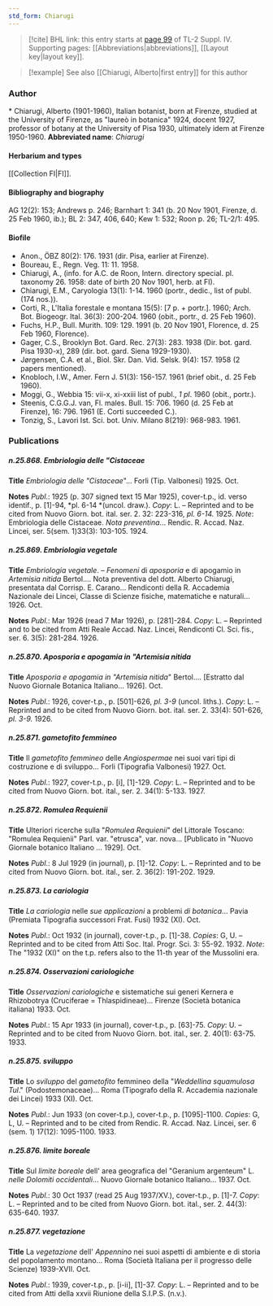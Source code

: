 ```yaml
---
std_form: Chiarugi
---
```


> [!cite] BHL link: this entry starts at [page 99](https://www.biodiversitylibrary.org/page/33265776) of TL-2 Suppl. IV.
> Supporting pages: [[Abbreviations|abbreviations]], [[Layout key|layout key]].

> [!example] See also [[Chiarugi, Alberto|first entry]] for this author

### Author

\* Chiarugi, Alberto (1901-1960), Italian botanist, born at Firenze, studied at the University of Firenze, as "laureò in botanica" 1924, docent 1927, professor of botany at the University of Pisa 1930, ultimately idem at Firenze 1950-1960. 
**Abbreviated name**: *Chiarugi*

#### Herbarium and types

[[Collection FI|FI]].

#### Bibliography and biography

AG 12(2): 153; Andrews p. 246; Barnhart 1: 341 (b. 20 Nov 1901, Firenze, d. 25 Feb 1960, ib.); BL 2: 347, 406, 640; Kew 1: 532; Roon p. 26; TL-2/1: 495.

#### Biofile

- Anon., ÖBZ 80(2): 176. 1931 (dir. Pisa, earlier at Firenze).
- Boureau, E., Regn. Veg. 11: 11. 1958.
- Chiarugi, A., (info. for A.C. de Roon, Intern. directory special. pl. taxonomy 26. 1958: date of birth 20 Nov 1901, herb. at FI).
- Chiarugi, E.M., Caryologia 13(1): 1-14. 1960 (portr., dedic., list of publ. (174 nos.)).
- Corti, R., L'Italia forestale e montana 15(5): \[7 p. + portr.\]. 1960; Arch. Bot. Biogeogr. Ital. 36(3): 200-204. 1960 (obit., portr., d. 25 Feb 1960).
- Fuchs, H.P., Bull. Murith. 109: 129. 1991 (b. 20 Nov 1901, Florence, d. 25 Feb 1960, Florence).
- Gager, C.S., Brooklyn Bot. Gard. Rec. 27(3): 283. 1938 (Dir. bot. gard. Pisa 1930-x), 289 (dir. bot. gard. Siena 1929-1930).
- Jørgensen, C.A. et al., Biol. Skr. Dan. Vid. Selsk. 9(4): 157. 1958 (2 papers mentioned).
- Knobloch, I.W., Amer. Fern J. 51(3): 156-157. 1961 (brief obit., d. 25 Feb 1960).
- Moggi, G., Webbia 15: vii-x, xi-xxiii list of publ., *1 pl*. 1960 (obit., portr.).
- Steenis, C.G.G.J. van, Fl. males. Bull. 15: 706. 1960 (d. 25 Feb at Firenze), 16: 796. 1961 (E. Corti succeeded C.).
- Tonzig, S., Lavori Ist. Sci. bot. Univ. Milano 8(219): 968-983. 1961.

### Publications

##### n.25.868. Embriologia delle "Cistaceae

**Title**
*Embriologia delle "Cistaceae*"... Forli (Tip. Valbonesi) 1925. Oct.

**Notes**
*Publ*.: 1925 (p. 307 signed text 15 Mar 1925), cover-t.p., id. verso identif., p. \[1\]-94, *pl. 6-14 *(uncol. draw.). *Copy*: L. – Reprinted and to be cited from Nuovo Giorn. bot. ital. ser. 2. 32: 223-316, *pl. 6-14.* 1925.
*Note*: Embriologia delle Cistaceae. *Nota preventina*... Rendic. R. Accad. Naz. Lincei, ser. 5(sem. 1)33(3): 103-105. 1924.

##### n.25.869. Embriologia vegetale

**Title**
*Embriologia vegetale*. – *Fenomeni* di *aposporia* e di apogamio in *Artemisia nitida* Bertol.... Nota preventiva del dott. Alberto Chiarugi, presentata dal Corrisp. E. Carano... Rendiconti della R. Accademia Nazionale dei Lincei, Classe di Scienze fisiche, matematiche e naturali... 1926. Oct.

**Notes**
*Publ*.: Mar 1926 (read 7 Mar 1926), p. \[281\]-284. *Copy*: L. – Reprinted and to be cited from Atti Reale Accad. Naz. Lincei, Rendiconti Cl. Sci. fis., ser. 6. 3(5): 281-284. 1926.

##### n.25.870. Aposporia e apogamia in "Artemisia nitida

**Title**
*Aposporia e apogamia in "Artemisia nitida*" Bertol.... \[Estratto dal Nuovo Giornale Botanica Italiano... 1926\]. Oct.

**Notes**
*Publ*.: 1926, cover-t.p., p. \[501\]-626, *pl. 3-9* (uncol. liths.). *Copy*: L. – Reprinted and to be cited from Nuovo Giorn. bot. ital. ser. 2. 33(4): 501-626, *pl. 3-9.* 1926.

##### n.25.871. gametofito femmineo

**Title**
Il *gametofito femmineo* delle *Angiospermae* nei suoi vari tipi di costruzione e di sviluppo... Forli (Tipografia Valbonesi) 1927. Oct.

**Notes**
*Publ*.: 1927, cover-t.p., p. \[i\], \[1\]-129. *Copy*: L. – Reprinted and to be cited from Nuovo Giorn. bot. ital., ser. 2. 34(1): 5-133. 1927.

##### n.25.872. Romulea Requienii

**Title**
Ulteriori ricerche sulla "*Romulea Requienii*" del Littorale Toscano: "Romulea Requienii" Parl. var. "etrusca", var. nova... \[Publicato in "Nuovo Giornale botanico Italiano ... 1929\]. Oct.

**Notes**
*Publ*.: 8 Jul 1929 (in journal), p. \[1\]-12. *Copy*: L. – Reprinted and to be cited from Nuovo Giorn. bot. ital., ser. 2. 36(2): 191-202. 1929.

##### n.25.873. La cariologia

**Title**
*La cariologia* nelle *sue applicazioni* a problemi *di botanica*... Pavia (Premiata Tipografia successori Frat. Fusi) 1932 (XI). Oct.

**Notes**
*Publ*.: Oct 1932 (in journal), cover-t.p., p. \[1\]-38. *Copies*: G, U. – Reprinted and to be cited from Atti Soc. Ital. Progr. Sci. 3: 55-92. 1932.
*Note*: The "1932 (XI)" on the t.p. refers also to the 11-th year of the Mussolini era.

##### n.25.874. Osservazioni cariologiche

**Title**
*Osservazioni cariologiche* e sistematiche sui generi Kernera e Rhizobotrya (Cruciferae = Thlaspidineae)... Firenze (Società botanica italiana) 1933. Oct.

**Notes**
*Publ*.: 15 Apr 1933 (in journal), cover-t.p., p. \[63\]-75. *Copy*: U. – Reprinted and to be cited from Nuovo Giorn. bot. ital., ser. 2. 40(1): 63-75. 1933.

##### n.25.875. sviluppo

**Title**
Lo *sviluppo* del *gametofito* femmineo della "*Weddellina squamulosa Tul*." (Podostemonaceae)... Roma (Tipografo della R. Accademia nazionale dei Lincei) 1933 (XI). Oct.

**Notes**
*Publ*.: Jun 1933 (on cover-t.p.), cover-t.p., p. \[1095\]-1100. *Copies*: G, L, U. – Reprinted and to be cited from Rendic. R. Accad. Naz. Lincei, ser. 6 (sem. 1) 17(12): 1095-1100. 1933.

##### n.25.876. limite boreale

**Title**
Sul *limite boreale* dell' area geografica del "Geranium argenteum" L. *nelle Dolomiti occidentali*... Nuovo Giornale botanico Italiano... 1937. Oct.

**Notes**
*Publ*.: 30 Oct 1937 (read 25 Aug 1937/XV.), cover-t.p., p. \[1\]-7. *Copy*: L. – Reprinted and to be cited from Nuovo Giorn. bot. ital., ser. 2. 44(3): 635-640. 1937.

##### n.25.877. vegetazione

**Title**
La *vegetazione* dell' *Appennino* nei suoi aspetti di ambiente e di storia del popolamento montano... Roma (Società Italiana per il progresso delle Scienze) 1939-XVII. Oct.

**Notes**
*Publ*.: 1939, cover-t.p., p. \[i-ii\], \[1\]-37. *Copy*: L. – Reprinted and to be cited from Atti della xxvii Riunione della S.I.P.S. (n.v.).

